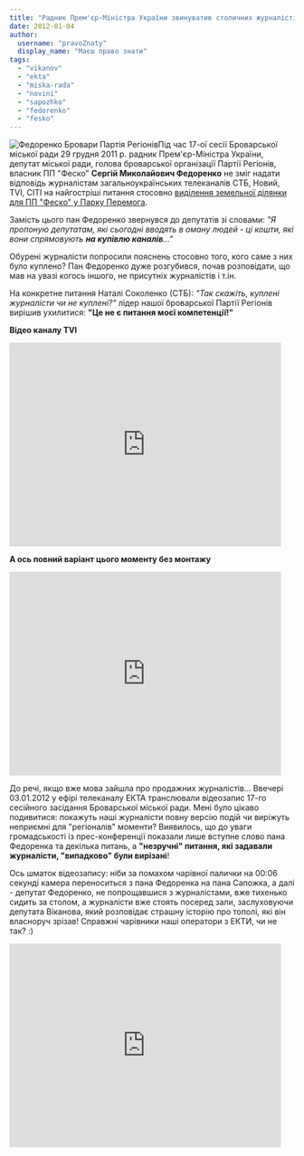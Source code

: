 ```yaml
---
title: "Радник Прем'єр-Міністра України звинуватив столичних журналістів у продажності"
date: 2012-01-04
author: 
  username: "pravoZnaty"
  display_name: "Маєш право знати"
tags: 
  - "vikanov"
  - "ekta"
  - "miska-rada"
  - "novini"
  - "sapozhko"
  - "fedorenko"
  - "fesko"
---
```


![](https://mpz.brovary.org/wp-content/uploads/2012/01/Федоренко-Бровари-Партія-Регіонів.jpg "Федоренко Бровари Партія Регіонів")Під час 17-ої сесії Броварської міської ради 29 грудня 2011 р. радник Прем'єр-Міністра України, депутат міської ради, голова броварської організації Партії Регіонів, власник ПП "Феско" **Сергій Миколайович Федоренко** не зміг надати відповідь журналістам загальноукраїнських телеканалів СТБ, Новий, TVI, CITI на найгостріші питання стосовно <!--more-->[виділення земельної ділянки для ПП "Феско" у Парку Перемога](https://mpz.brovary.org/novini/yak-brovarski-regionali-parkovu-zonu-zahopluvali/ "Як броварські регіонали паркову зону захоплювали").

Замість цього пан Федоренко звернувся до депутатів зі словами: _"Я пропоную депутатам, які сьогодні вводять в оману людей - ці кошти, які вони спрямовують **на купівлю каналів**..."_

Обурені журналісти попросили пояснень стосовно того, кого саме з них було куплено? Пан Федоренко дуже розгубився, почав розповідати, що мав на увазі когось іншого, не присутніх журналістів і т.ін.

На конкретне питання Наталі Соколенко (СТБ): _"Так скажіть, куплені журналісти чи не куплені?"_ лідер нашої броварської Партії Регіонів вирішив ухилитися: **"Це не є питання моєї компетенції!"**

**Відео каналу TVI**

<iframe width="480" height="360" src="https://www.youtube.com/embed/n_qJAP1iBuM" frameborder="0" allowfullscreen></iframe>

**А ось повний варіант цього моменту без монтажу**

<iframe width="480" height="360" src="https://www.youtube.com/embed/Oqb9YT-2PM0" frameborder="0" allowfullscreen></iframe>

До речі, якщо вже мова зайшла про продажних журналістів... Ввечері 03.01.2012 у ефірі телеканалу ЕКТА транслювали відеозапис 17-го сесійного засідання Броварської міської ради. Мені було цікаво подивитися: покажуть наші журналісти повну версію подій чи виріжуть неприємні для "регіоналів" моменти? Виявилось, що до уваги громадськості із прес-конференції показали лише вступне слово пана Федоренка та декілька питань, а **"незручні" питання, які задавали журналісти, "випадково" були вирізані**!

Ось шматок відеозапису: ніби за помахом чарівної палички на 00:06 секунді камера переноситься з пана Федоренка на пана Сапожка, а далі - депутат Федоренко, не попрощавшися з журналістами, вже тихенько сидить за столом, а журналісти вже стоять посеред зали, заслуховуючи депутата Віканова, який розповідає страшну історію про тополі, які він власноруч зрізав! Справжні чарівники наші оператори з ЕКТИ, чи не так? :)

<iframe width="480" height="360" src="https://www.youtube.com/embed/Dvm88nblkzc" frameborder="0" allowfullscreen></iframe>
